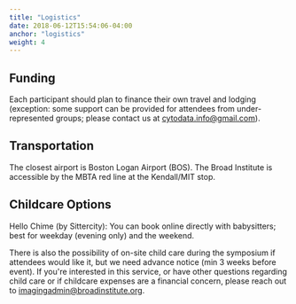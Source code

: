 ```yaml
---
title: "Logistics"
date: 2018-06-12T15:54:06-04:00
anchor: "logistics"
weight: 4
---
```


## Funding
Each participant should plan to finance their own travel and lodging (exception: some support can be provided for attendees from under-represented groups; please contact us at <cytodata.info@gmail.com>). 

## Transportation
The closest airport is Boston Logan Airport (BOS). The Broad Institute is accessible by the MBTA red line at the Kendall/MIT stop.

## Childcare Options
Hello Chime (by Sittercity): You can book online directly with babysitters; best for weekday (evening only) and the weekend.


There is also the possibility of on-site child care during the symposium if attendees would like it, but we need advance notice (min 3 weeks before event). If you're interested in this service, or have other questions regarding child care or if childcare expenses are a financial concern, please reach out to imagingadmin@broadinstitute.org.
